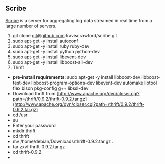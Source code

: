 ## Scribe ##

[Scribe](https://github.com/facebookarchive/scribe) is a server for aggregating log data streamed in real time from a large number of servers.

1. git clone git@github.com:traviscrawford/scribe.git
2. sudo apt-get -y install autoconf
3. sudo apt-get -y install ruby ruby-dev
4. sudo apt-get -y install python python-dev
5. sudo apt-get -y install libevent-dev
6. sudo apt-get -y install libboost-all-dev
7. Thrift
  * **pre-install requirements**: sudo apt-get -y install libboost-dev libboost-test-dev libboost-program-options-dev libevent-dev automake libtool flex bison pkg-config g++ libssl-dev
  * Download thrift from [http://www.apache.org/dyn/closer.cgi?path=/thrift/0.9.2/thrift-0.9.2.tar.gz](http://www.apache.org/dyn/closer.cgi?path=/thrift/0.9.2/thrift-0.9.2.tar.gz)
  * cd /usr
  * su
   * Enter your password
 * mkdir thrift
 * cd thrift
 * mv /home/debian/Downloads/thrift-0.9.2.tar.gz .
 * tar zxvf thrift-0.9.2.tar.gz
 * cd thrift-0.9.2
 * 
